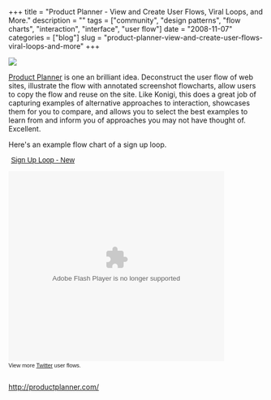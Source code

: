 +++
title = "Product Planner - View and Create User Flows, Viral Loops, and More."
description = ""
tags = ["community", "design patterns", "flow charts", "interaction", "interface", "user flow"]
date = "2008-11-07"
categories = ["blog"]
slug = "product-planner-view-and-create-user-flows-viral-loops-and-more"
+++



  <div class="notebook-screenshot"><a href="http://productplanner.com/"><img src="/media/bluga/wt49b7029178fa2.jpg"/></a></div><p><a href="http://productplanner.com/">Product Planner</a> is one an brilliant idea. Deconstruct the user flow of web sites, illustrate the flow with annotated screenshot flowcharts, allow users to copy the flow and reuse on the site. Like Konigi, this does a great job of capturing examples of alternative approaches to interaction, showcases them for you to compare, and allows you to select the best examples to learn from and inform you of approaches you may not have thought of. Excellent.</p>
<p>Here's an example flow chart of a sign up loop.</p>
<div class="video" style="text-align:center">
<div style="width:425px;text-align:left"><a style="text-align:center; width:425px;"><a style="font:14px;font-family:Arial,Sans-serif;display:block;margin:5px;text-decoration:underline;" href="http://productplanner.com/gallery/twitter/sign_up_loop_new" title="Sign Up Loop - New">Sign Up Loop - New</a></p>
<object width="425" height="375" type="application/x-shockwave-flash" allowscriptaccess="always" data="http://www.productplanner.com/static/main.swf" style="visibility: visible;"><param name="flashvars" value="&flowXML=%3Cflow%20layout%3D%22loop%22%3E%0D%0A%3Csteps%20%3E%0D%0A%3Cstep%20id%3D%2273%22%20name%3D%22Contact%20receives%20email%20invite%22%20icon_url%3D%22%22%20image_url%3D%22http%3A//productplanner.com/static/uploads/95f/c41/388/a41/946/3ef/f7d/d17/2c3/c95/843/633/5aeb.png%22%20custom_image%3D%221%22%3E%3C/step%3E%0D%0A%3Cstep%20id%3D%2276%22%20name%3D%22Contact%20views%20email%20invite%22%20icon_url%3D%22%22%20image_url%3D%22http%3A//productplanner.com/static/uploads/309/786/c27/ec5/7ca/5e1/181/01a/150/b62/d84/356/1cbb.png%22%20custom_image%3D%221%22%3E%3C/step%3E%0D%0A%3Cstep%20id%3D%2277%22%20name%3D%22Contact%20clicks%20email%20link%22%20icon_url%3D%22%22%20image_url%3D%22http%3A//productplanner.com/static/uploads/8ea/0e6/cb8/81b/9db/156/dee/4db/4c2/6d6/43e/6c1/81db.png%22%20custom_image%3D%221%22%3E%3C/step%3E%0D%0A%3Cstep%20id%3D%2257%22%20name%3D%22Contact%20fills%20out%20sign%20up%20form%22%20icon_url%3D%22%22%20image_url%3D%22http%3A//productplanner.com/static/uploads/d7b/468/69c/5f1/0fe/f31/065/b43/d43/0d9/533/a22/b59f.jpg%22%20custom_image%3D%221%22%3E%3C/step%3E%0D%0A%3Cstep%20id%3D%2284%22%20name%3D%22Contact%20finds%20existing%20friends%22%20icon_url%3D%22%22%20image_url%3D%22http%3A//productplanner.com/static/uploads/3d3/18e/bc1/dc4/1fe/c79/0ad/72f/fc9/72b/c0e/fc0/8687.jpg%22%20custom_image%3D%221%22%3E%3C/step%3E%0D%0A%3Cstep%20id%3D%2285%22%20name%3D%22Contact%20adds%20existing%20friends%22%20icon_url%3D%22%22%20image_url%3D%22http%3A//productplanner.com/static/uploads/6d1/c2e/ad8/2b1/f82/d08/ff7/c40/cf0/b88/124/178/5f2b.jpg%22%20custom_image%3D%221%22%3E%3C/step%3E%0D%0A%3Cstep%20id%3D%2266%22%20name%3D%22Contact%20invites%20friends%22%20icon_url%3D%22%22%20image_url%3D%22http%3A//productplanner.com/static/uploads/df9/f55/210/506/d8b/3b7/07f/020/237/508/ffa/5a1/05bc.jpg%22%20custom_image%3D%221%22%3E%3C/step%3E%0D%0A%3C/steps%3E%0D%0A%3C/flow%3E&baseURL=http%3A//productplanner.com/&embedded=1&viewURL=http%3A//productplanner.com/gallery/twitter/sign_up_loop_new"/></object><div style="font-family:Tahoma,Arial;font-size:11px;height:26px;padding-top:2px;">View more <a style="text-decoration:underline;" href="http://productplanner.com/gallery/twitter" title="Twitter">Twitter</a> user flows.</div>
</div>
</div>
    
  <a href="http://productplanner.com/">http://productplanner.com/</a>

